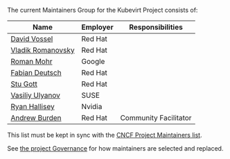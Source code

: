 The current Maintainers Group for the Kubevirt Project consists of:

| Name | Employer | Responsibilities |
| ----------- | ------- | -------------------------------- |
| [David Vossel](https://github.com/davidvossel) | Red Hat | |
| [Vladik Romanovsky](https://github.com/vladikr) | Red Hat | |
| [Roman Mohr](https://github.com/rmohr) | Google | |
| [Fabian Deutsch](https://github.com/fabiand) | Red Hat | |
| [Stu Gott](https://github.com/stu-gott) | Red Hat | |
| [Vasiliy Ulyanov](https://github.com/vasiliy-ul) | SUSE | |
| [Ryan Hallisey](https://github.com/rthallisey) | Nvidia | |
| [Andrew Burden](https://github.com/aburdenthehand) | Red Hat | Community Facilitator |

This list must be kept in sync with the [CNCF Project Maintainers list](https://github.com/cncf/foundation/blob/master/project-maintainers.csv).

See [the project Governance](GOVERNANCE.md) for how maintainers are selected and replaced.
